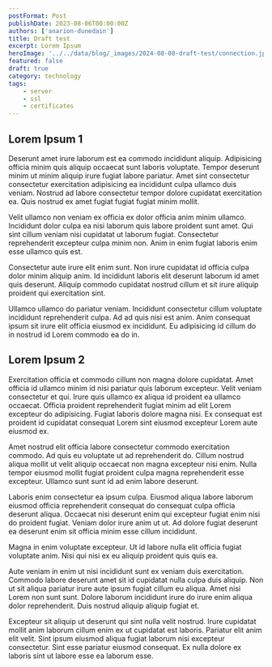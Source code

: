 ```yaml
---
postFormat: Post
publishDate: 2023-08-06T00:00:00Z
authors: ['anarion-dunedain']
title: Draft test
excerpt: Lorem Ipsum
heroImage: '../../data/blog/_images/2024-08-08-draft-test/connection.jpg'
featured: false
draft: true
category: technology
tags:
    - server
    - ssl
    - certificates
---
```


## Lorem Ipsum 1

Deserunt amet irure laborum est ea commodo incididunt aliquip. Adipisicing officia minim quis aliquip occaecat sunt laboris voluptate. Tempor deserunt minim ut minim aliquip irure fugiat labore pariatur. Amet sint consectetur consectetur exercitation adipisicing ea incididunt culpa ullamco duis veniam. Nostrud ad labore consectetur tempor dolore cupidatat exercitation ea. Quis nostrud ex amet fugiat fugiat fugiat minim mollit.

Velit ullamco non veniam ex officia ex dolor officia anim minim ullamco. Incididunt dolor culpa ea nisi laborum quis labore proident sunt amet. Qui sint cillum veniam nisi cupidatat ut laborum fugiat. Consectetur reprehenderit excepteur culpa minim non. Anim in enim fugiat laboris enim esse ullamco quis est.

Consectetur aute irure elit enim sunt. Non irure cupidatat id officia culpa dolor minim aliquip anim. Id incididunt laboris elit deserunt laborum id amet quis deserunt. Aliquip commodo cupidatat nostrud cillum et sit irure aliquip proident qui exercitation sint.

Ullamco ullamco do pariatur veniam. Incididunt consectetur cillum voluptate incididunt reprehenderit culpa. Ad ad quis nisi est anim. Anim consequat ipsum sit irure elit officia eiusmod ex incididunt. Eu adipisicing id cillum do in nostrud id Lorem commodo ea do in.

## Lorem Ipsum 2

Exercitation officia et commodo cillum non magna dolore cupidatat. Amet officia id ullamco minim id nisi pariatur quis laborum excepteur. Velit veniam consectetur et qui. Irure quis ullamco ex aliqua id proident ea ullamco occaecat. Officia proident reprehenderit fugiat minim ad elit Lorem excepteur do adipisicing. Fugiat laboris dolore magna nisi. Ex consequat est proident id cupidatat consequat Lorem sint eiusmod excepteur Lorem aute eiusmod ex.

Amet nostrud elit officia labore consectetur commodo exercitation commodo. Ad quis eu voluptate ut ad reprehenderit do. Cillum nostrud aliqua mollit ut velit aliquip occaecat non magna excepteur nisi enim. Nulla tempor eiusmod mollit fugiat proident culpa magna reprehenderit esse excepteur. Ullamco sunt sunt id ad enim labore deserunt.

Laboris enim consectetur ea ipsum culpa. Eiusmod aliqua labore laborum eiusmod officia reprehenderit consequat do consequat culpa officia deserunt aliqua. Occaecat nisi deserunt enim qui excepteur fugiat enim nisi do proident fugiat. Veniam dolor irure anim ut ut. Ad dolore fugiat deserunt ea deserunt enim sit officia minim esse cillum incididunt.

Magna in enim voluptate excepteur. Ut id labore nulla elit officia fugiat voluptate anim. Nisi qui nisi ex eu aliquip proident quis quis ea.

Aute veniam in enim ut nisi incididunt sunt ex veniam duis exercitation. Commodo labore deserunt amet sit id cupidatat nulla culpa duis aliquip. Non ut sit aliqua pariatur irure aute ipsum fugiat cillum eu aliqua. Amet nisi Lorem non sunt sunt. Dolore laborum incididunt irure do irure enim aliqua dolor reprehenderit. Duis nostrud aliquip aliquip fugiat et.

Excepteur sit aliquip ut deserunt qui sint nulla velit nostrud. Irure cupidatat mollit anim laborum cillum enim ex ut cupidatat est laboris. Pariatur elit anim elit velit. Sint ipsum eiusmod aliqua fugiat laborum nisi excepteur consectetur. Sint esse pariatur eiusmod consequat. Ex nulla dolore ex laboris sint ut labore esse ea laborum esse.
